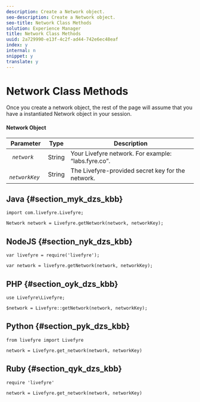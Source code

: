 ```yaml
---
description: Create a Network object.
seo-description: Create a Network object.
seo-title: Network Class Methods
solution: Experience Manager
title: Network Class Methods
uuid: 2a729990-e13f-4c2f-ad44-742e6ec48eaf
index: y
internal: n
snippet: y
translate: y
---
```


# Network Class Methods

Once you create a network object, the rest of the page will assume that you have a instantiated Network object in your session.

#### Network Object
|  Parameter  | Type  | Description  |
|---|---|---|
|  *` network`* | String  | Your Livefyre network. For example: “labs.fyre.co”.  |
|  *` networkKey`* | String  | The Livefyre-provided secret key for the network.  |


## Java {#section_myk_dzs_kbb}


```
import com.livefyre.Livefyre; 
  
Network network = Livefyre.getNetwork(network, networkKey); 

```

## NodeJS {#section_nyk_dzs_kbb}


```
var livefyre = require('livefyre'); 
  
var network = livefyre.getNetwork(network, networkKey); 

```

## PHP {#section_oyk_dzs_kbb}


```
use Livefyre\Livefyre; 
  
$network = Livefyre::getNetwork(network, networkKey); 

```

## Python {#section_pyk_dzs_kbb}


```
from livefyre import Livefyre 
  
network = Livefyre.get_network(network, networkKey) 

```

## Ruby {#section_qyk_dzs_kbb}


```
require 'livefyre' 
  
network = Livefyre.get_network(network, networkKey) 

```
